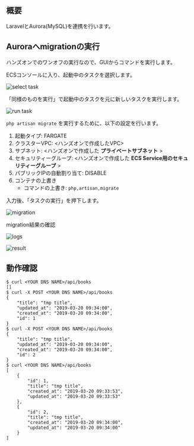 ## 概要
LaravelとAurora(MySQL)を連携を行います。

## Auroraへmigrationの実行
ハンズオンでのワンオフの実行なので、GUIからコマンドを実行します。  

ECSコンソールに入り、起動中のタスクを選択します。  

![select task](imgs/aws-select-task.png)

「同様のものを実行」で起動中のタスクを元に新しいタスクを実行します。

![run task](imgs/aws-run-task.png)

`php artisan migrate` を実行するために、以下の設定を行います。  

1. 起動タイプ: FARGATE
2. クラスターVPC: <ハンズオンで作成したVPC>
3. サブネット: <ハンズオンで作成した **プライベートサブネット** >
4. セキュリティーグループ: <ハンズオンで作成した **ECS Service用のセキュリティーグループ** >
5. パブリックIPの自動割り当て: DISABLE
6. コンテナの上書き
    - コマンドの上書き: `php,artisan,migrate`

入力後、「タスクの実行」を押下します。

![migration](imgs/aws-laravel-migrate.png)

migration結果の確認

![logs](imgs/aws-migration-cloudwatch.png)

![result](imgs/aws-migration-result.png)

## 動作確認
```
$ curl <YOUR DNS NAME>/api/books
[]
$ curl -X POST <YOUR DNS NAME>/api/books
{
    "title": "tmp title",
    "updated_at": "2019-03-20 09:34:00",
    "created_at": "2019-03-20 09:34:00",
    "id": 1
}
$ curl -X POST <YOUR DNS NAME>/api/books
{
    "title": "tmp title",
    "updated_at": "2019-03-20 09:34:00",
    "created_at": "2019-03-20 09:34:00",
    "id": 2
}
$ curl <YOUR DNS NAME>/api/books
[
    {
        "id": 1,
        "title": "tmp title",
        "created_at": "2019-03-20 09:33:53",
        "updated_at": "2019-03-20 09:33:53"
    },
    {
        "id": 2,
        "title": "tmp title",
        "created_at": "2019-03-20 09:34:00",
        "updated_at": "2019-03-20 09:34:00"
    }
]
```
